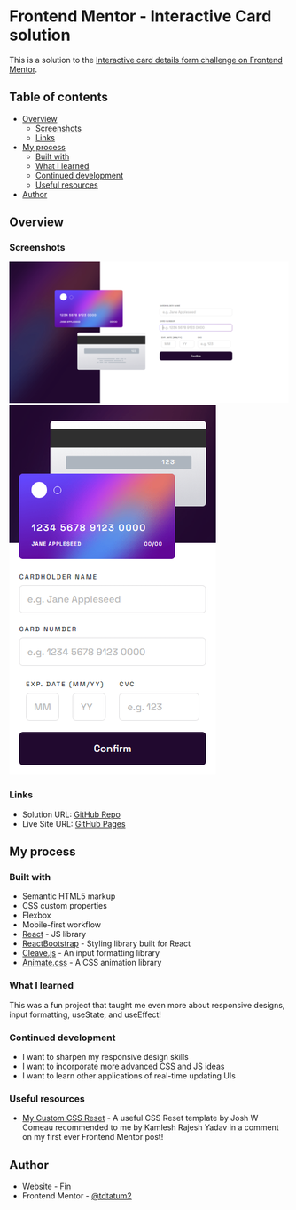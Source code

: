 # Frontend Mentor - Interactive Card solution

This is a solution to the [Interactive card details form challenge on Frontend Mentor](https://www.frontendmentor.io/challenges/interactive-card-details-form-XpS8cKZDWw/).

## Table of contents

- [Overview](#overview)
  - [Screenshots](#screenshots)
  - [Links](#links)
- [My process](#my-process)
  - [Built with](#built-with)
  - [What I learned](#what-i-learned)
  - [Continued development](#continued-development)
  - [Useful resources](#useful-resources)
- [Author](#author)

## Overview

### Screenshots

![](./src/assets/images/desktop.PNG)
![](./src/assets/images/mobile.PNG)

### Links

- Solution URL: [GitHub Repo](https://github.com/tdtatum2/Interactive-Credit-Card)
- Live Site URL: [GitHub Pages](https://tdtatum2.github.io/Interactive-Credit-Card)

## My process

### Built with

- Semantic HTML5 markup
- CSS custom properties
- Flexbox
- Mobile-first workflow
- [React](https://reactjs.org/) - JS library
- [ReactBootstrap](https://react-bootstrap.github.io/) - Styling library built for React
- [Cleave.js](https://nosir.github.io/cleave.js/) - An input formatting library
- [Animate.css](https://animate.style/) - A CSS animation library

### What I learned

This was a fun project that taught me even more about responsive designs, input formatting, useState, and useEffect!

### Continued development

- I want to sharpen my responsive design skills
- I want to incorporate more advanced CSS and JS ideas
- I want to learn other applications of real-time updating UIs

### Useful resources

- [My Custom CSS Reset](https://www.joshwcomeau.com/css/custom-css-reset/) - A useful CSS Reset template by Josh W Comeau recommended to me by Kamlesh Rajesh Yadav in a comment on my first ever Frontend Mentor post!


## Author

- Website - [Fin](https://www.fintatum.com)
- Frontend Mentor - [@tdtatum2](https://www.frontendmentor.io/profile/tdtatum2)
